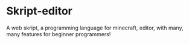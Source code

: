 # Skript-editor
A web skript, a programming language for minecraft, editor, with many, many features for beginner programmers!

